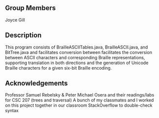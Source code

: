## Group Members
Joyce Gill

## Description
This program consists of BrailleASCIITables.java, BrailleASCII.java, and BitTree.java and facilitates conversion between 
facilitates the conversion between ASCII characters and corresponding Braille representations, supporting translation in both directions and the generation of Unicode Braille characters for a given six-bit Braille encoding.

## Acknowledgements
Professor Samuel Rebelsky & Peter Michael Osera and their readings/labs for CSC 207 (trees and traversal)
A bunch of my classmates and I worked on this project together in our classroom
StackOverflow to double-check syntax
